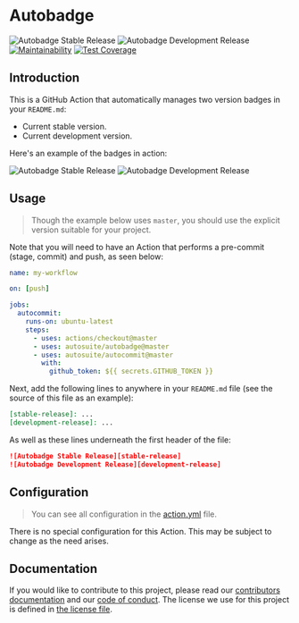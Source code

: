 # Autobadge

![Autobadge Stable Release][stable-release]
![Autobadge Development Release][development-release]
[![Maintainability][quality-image]][quality-link]
[![Test Coverage][coverage-image]][coverage-link]

[stable-release]: https://img.shields.io/static/v1?label=stable&message=v0.1.0&color=blue
[development-release]: https://img.shields.io/static/v1?label=in-dev&message=v0.2.0-rc2&color=red
[quality-image]: https://api.codeclimate.com/v1/badges/74ffb9e627a105dd7a43/maintainability
[quality-link]: https://codeclimate.com/github/autosuite/autobadge/maintainability
[coverage-image]: https://api.codeclimate.com/v1/badges/74ffb9e627a105dd7a43/test_coverage
[coverage-link]: https://codeclimate.com/github/autosuite/autobadge/test_coverage

## Introduction

This is a GitHub Action that automatically manages two version badges in your `README.md`:

- Current stable version.
- Current development version.

Here's an example of the badges in action:

![Autobadge Stable Release][example-stable-release]
![Autobadge Development Release][example-development-release]

[example-stable-release]: https://img.shields.io/static/v1?label=stable&message=v0.1.0&color=purple
[example-development-release]: https://img.shields.io/static/v1?label=develop&message=v0.2.0-rc2&color=purple

## Usage

> Though the example below uses `master`, you should use the explicit version suitable for your project.

Note that you will need to have an Action that performs a pre-commit (stage, commit) and push, as seen below:

```yaml
name: my-workflow

on: [push]

jobs:
  autocommit:
    runs-on: ubuntu-latest
    steps:
      - uses: actions/checkout@master
      - uses: autosuite/autobadge@master
      - uses: autosuite/autocommit@master
        with:
          github_token: ${{ secrets.GITHUB_TOKEN }}
```

Next, add the following lines to anywhere in your `README.md` file (see the source of this file as an example):

```md
[stable-release]: ...
[development-release]: ...
```

As well as these lines underneath the first header of the file:

```md
![Autobadge Stable Release][stable-release]
![Autobadge Development Release][development-release]
```

## Configuration

> You can see all configuration in the [action.yml](action.yml) file.

There is no special configuration for this Action. This may be subject to change as the need arises.

## Documentation

If you would like to contribute to this project, please read our [contributors documentation](CONTRIBUTING.md) and
our [code of conduct](CODE_OF_CONDUCT.md). The license we use for this project is defined in
[the license file](LICENSE).
